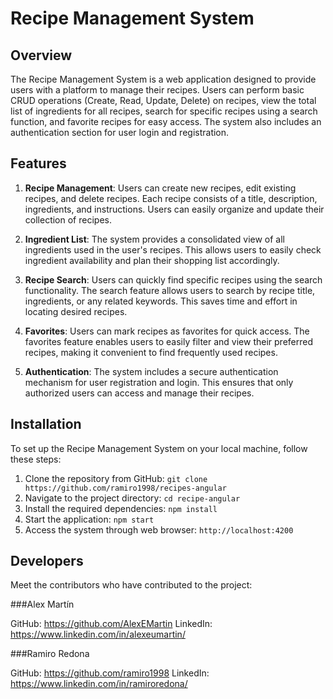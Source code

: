 # Recipe Management System

## Overview
The Recipe Management System is a web application designed to provide users with a platform to manage their recipes. Users can perform basic CRUD operations (Create, Read, Update, Delete) on recipes, view the total list of ingredients for all recipes, search for specific recipes using a search function, and favorite recipes for easy access. The system also includes an authentication section for user login and registration.

## Features
1. **Recipe Management**: Users can create new recipes, edit existing recipes, and delete recipes. Each recipe consists of a title, description, ingredients, and instructions. Users can easily organize and update their collection of recipes.

2. **Ingredient List**: The system provides a consolidated view of all ingredients used in the user's recipes. This allows users to easily check ingredient availability and plan their shopping list accordingly.

3. **Recipe Search**: Users can quickly find specific recipes using the search functionality. The search feature allows users to search by recipe title, ingredients, or any related keywords. This saves time and effort in locating desired recipes.

4. **Favorites**: Users can mark recipes as favorites for quick access. The favorites feature enables users to easily filter and view their preferred recipes, making it convenient to find frequently used recipes.

5. **Authentication**: The system includes a secure authentication mechanism for user registration and login. This ensures that only authorized users can access and manage their recipes.

## Installation
To set up the Recipe Management System on your local machine, follow these steps:

1. Clone the repository from GitHub: `git clone https://github.com/ramiro1998/recipes-angular`
2. Navigate to the project directory: `cd recipe-angular`
3. Install the required dependencies: `npm install`
5. Start the application: `npm start`
6. Access the system through web browser: `http://localhost:4200`

## Developers
Meet the contributors who have contributed to the project:

###Alex Martín

GitHub: https://github.com/AlexEMartin
LinkedIn: https://www.linkedin.com/in/alexeumartin/

###Ramiro Redona

GitHub: https://github.com/ramiro1998
LinkedIn: https://www.linkedin.com/in/ramiroredona/
